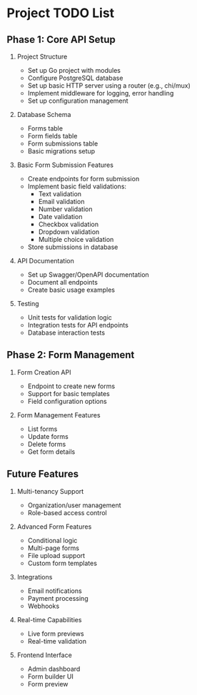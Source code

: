 # Project TODO List

## Phase 1: Core API Setup
1. Project Structure
   - Set up Go project with modules
   - Configure PostgreSQL database
   - Set up basic HTTP server using a router (e.g., chi/mux)
   - Implement middleware for logging, error handling
   - Set up configuration management

2. Database Schema
   - Forms table
   - Form fields table
   - Form submissions table
   - Basic migrations setup

3. Basic Form Submission Features
   - Create endpoints for form submission
   - Implement basic field validations:
     - Text validation
     - Email validation
     - Number validation
     - Date validation
     - Checkbox validation
     - Dropdown validation
     - Multiple choice validation
   - Store submissions in database

4. API Documentation
   - Set up Swagger/OpenAPI documentation
   - Document all endpoints
   - Create basic usage examples

5. Testing
   - Unit tests for validation logic
   - Integration tests for API endpoints
   - Database interaction tests

## Phase 2: Form Management
1. Form Creation API
   - Endpoint to create new forms
   - Support for basic templates
   - Field configuration options

2. Form Management Features
   - List forms
   - Update forms
   - Delete forms
   - Get form details

## Future Features
1. Multi-tenancy Support
   - Organization/user management
   - Role-based access control

2. Advanced Form Features
   - Conditional logic
   - Multi-page forms
   - File upload support
   - Custom form templates

3. Integrations
   - Email notifications
   - Payment processing
   - Webhooks

4. Real-time Capabilities
   - Live form previews
   - Real-time validation

5. Frontend Interface
   - Admin dashboard
   - Form builder UI
   - Form preview
